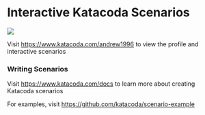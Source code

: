 # Interactive Katacoda Scenarios

[![](http://shields.katacoda.com/katacoda/andrew1996/count.svg)](https://www.katacoda.com/andrew1996 "Get your profile on Katacoda.com")

Visit https://www.katacoda.com/andrew1996 to view the profile and interactive scenarios

### Writing Scenarios
Visit https://www.katacoda.com/docs to learn more about creating Katacoda scenarios

For examples, visit https://github.com/katacoda/scenario-example
